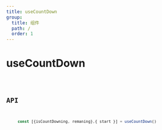 ```yaml
---
title: useCountDown
group:
  title: 组件
  path: /
  order: 1
---
```


# useCountDown

<code src="./demos/demo1.tsx" />

## API

```typescript
     const [{isCountDowning, remaning},{ start }] = useCountDown()
```